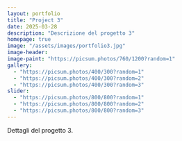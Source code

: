 ```yaml
---
layout: portfolio
title: "Project 3"
date: 2025-03-28
description: "Descrizione del progetto 3"
homepage: true
image: "/assets/images/portfolio3.jpg"
image-header:
image-paint: "https://picsum.photos/760/1200?random=1"
gallery:
  - "https://picsum.photos/400/300?random=1"
  - "https://picsum.photos/400/300?random=2"
  - "https://picsum.photos/400/300?random=3"
slider:
  - "https://picsum.photos/800/800?random=1"
  - "https://picsum.photos/800/800?random=2"
  - "https://picsum.photos/800/800?random=3"
---
```


Dettagli del progetto 3.
